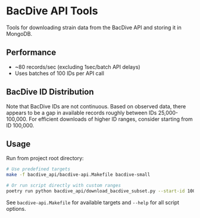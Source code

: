 # BacDive API Tools

Tools for downloading strain data from the BacDive API and storing it in MongoDB.

## Performance

- ~80 records/sec (excluding 1sec/batch API delays)
- Uses batches of 100 IDs per API call

## BacDive ID Distribution

Note that BacDive IDs are not continuous. Based on observed data, there appears to be a gap in available records roughly between IDs 25,000-100,000. For efficient downloads of higher ID ranges, consider starting from ID 100,000.

## Usage

Run from project root directory:

```bash
# Use predefined targets
make -f bacdive_api/bacdive-api.Makefile bacdive-small

# Or run script directly with custom ranges
poetry run python bacdive_api/download_bacdive_subset.py --start-id 100000 --end-id 176000
```

See `bacdive-api.Makefile` for available targets and `--help` for all script options.